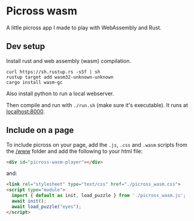 Picross wasm
=============
A little picross app I made to play with WebAssembly and Rust.

Dev setup
----------
Install rust and web assembly (wasm) compilation.
```
curl https://sh.rustup.rs -sSf | sh
rustup target add wasm32-unknown-unknown
cargo install wasm-gc
```

Also install python to run a local webserver.

Then compile and run with `./run.sh` (make sure it's executable).
It runs at [localhost:8000](http://localhost:8000).

Include on a page
------------------
To include picross on your page, add the `.js`, `.css` and `.wasm` scripts from
the [/www](/www) folder and add the following to your html file:
```html
<div id="picross-wasm-player"></div>
```
and:
```html
<link rel="stylesheet" type="text/css" href="./picross_wasm.css">
<script type="module">
  import { default as init, load_puzzle } from './picross_wasm.js';
  await init();
  await load_puzzle("eyes");
</script>
```
